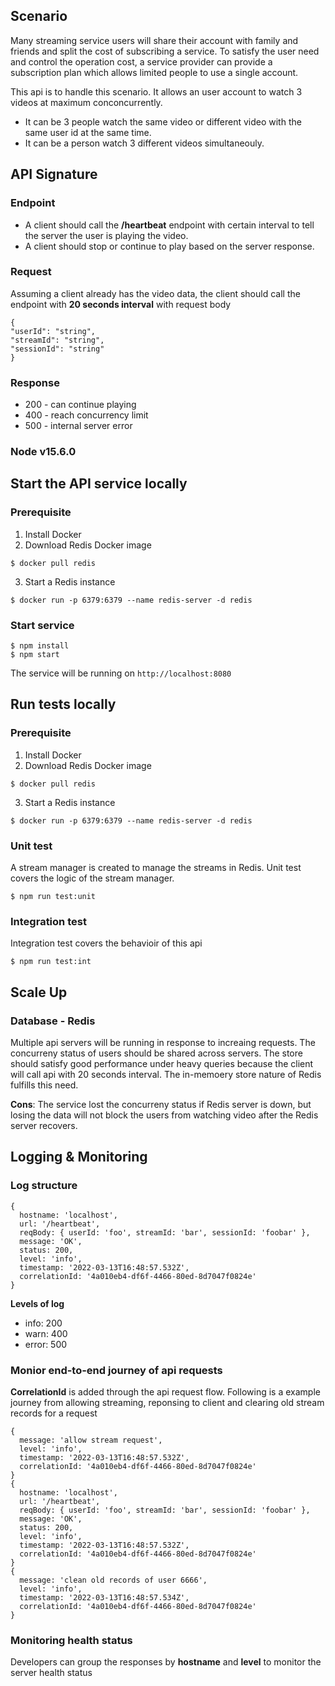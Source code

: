 ## Scenario

Many streaming service users will share their account with family and friends 
and split the cost of subscribing a service. To satisfy the user need and control the operation cost, a service provider can provide a subscription plan which allows limited people to use a single account.

This api is to handle this scenario. It allows an user account to watch 3 videos at maximum conconcurrently. 
- It can be 3 people watch the same video or different video with the same user id at the same time.
- It can be a person watch 3 different videos simultaneouly.


## API Signature
### Endpoint

- A client should call the **/heartbeat** endpoint with certain interval to tell the server the user is playing the video. 
- A client should stop or continue to play based on the server response.

### Request
Assuming a client already has the video data, the client should call the endpoint with **20 seconds interval** with request body
```
{
"userId": "string",
"streamId": "string",
"sessionId": "string"
}
```

### Response
- 200 - can continue playing
- 400 - reach concurrency limit
- 500 - internal server error

### Node v15.6.0

## Start the API service locally

### Prerequisite
 1. Install Docker
 2. Download Redis Docker image
```
$ docker pull redis
```
 3. Start a Redis instance
```
$ docker run -p 6379:6379 --name redis-server -d redis  
```

### Start service
```
$ npm install
$ npm start
```
The service will be running on ```http://localhost:8080```

## Run tests locally

### Prerequisite
1. Install Docker
2. Download Redis Docker image
```
$ docker pull redis
```
3. Start a Redis instance
```
$ docker run -p 6379:6379 --name redis-server -d redis 
```

### Unit test

A stream manager is created to manage the streams in Redis. Unit test covers the logic of the stream manager.
```
$ npm run test:unit
```

### Integration test

Integration test covers the behavioir of this api
```
$ npm run test:int
```

## Scale Up

### Database - Redis

Multiple api servers will be running in response to increaing requests. 
The concurreny status of users should be shared across servers. 
The store should satisfy good performance under heavy queries 
because the client will call api with 20 seconds interval.
The in-memoery store nature of Redis fulfills this need.

**Cons**: The service lost the concurreny status if Redis server is down, 
but losing the data will not block the users from watching video after the Redis server recovers.

## Logging & Monitoring

### Log structure

```
{
  hostname: 'localhost',
  url: '/heartbeat',
  reqBody: { userId: 'foo', streamId: 'bar', sessionId: 'foobar' },
  message: 'OK',
  status: 200,
  level: 'info',
  timestamp: '2022-03-13T16:48:57.532Z',
  correlationId: '4a010eb4-df6f-4466-80ed-8d7047f0824e'
}
```
**Levels of log**
- info: 200
- warn: 400
- error: 500

### Monior end-to-end journey of api requests

**CorrelationId** is added through the api request flow. 
Following is a example journey from allowing streaming, reponsing to client and clearing old stream records for a request

```
{
  message: 'allow stream request',
  level: 'info',
  timestamp: '2022-03-13T16:48:57.532Z',
  correlationId: '4a010eb4-df6f-4466-80ed-8d7047f0824e'
}
{
  hostname: 'localhost',
  url: '/heartbeat',
  reqBody: { userId: 'foo', streamId: 'bar', sessionId: 'foobar' },
  message: 'OK',
  status: 200,
  level: 'info',
  timestamp: '2022-03-13T16:48:57.532Z',
  correlationId: '4a010eb4-df6f-4466-80ed-8d7047f0824e'
}
{
  message: 'clean old records of user 6666',
  level: 'info',
  timestamp: '2022-03-13T16:48:57.534Z',
  correlationId: '4a010eb4-df6f-4466-80ed-8d7047f0824e'
}
```

### Monitoring health status
Developers can group the responses by **hostname** and **level** to monitor the server health status


